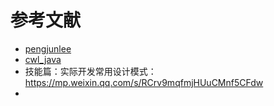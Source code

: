 # 参考文献

- [pengjunlee](https://blog.csdn.net/pengjunlee/category_9268695.html)
- [cwl_java](https://blog.csdn.net/weixin_42528266/category_9097188.html)
- 技能篇：实际开发常用设计模式：https://mp.weixin.qq.com/s/RCrv9mqfmjHUuCMnf5CFdw
- 

